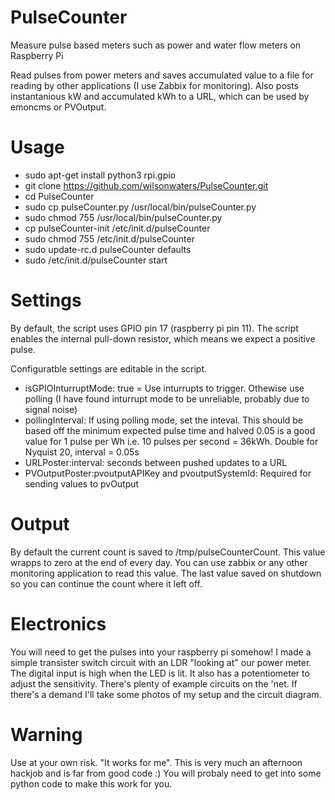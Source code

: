 # PulseCounter
Measure pulse based meters such as power and water flow meters on Raspberry Pi

Read pulses from power meters and saves accumulated value to a file for reading by other applications (I use Zabbix for monitoring). Also posts instantanious kW and accumulated kWh to a URL, which can be used by emoncms or PVOutput.

# Usage
- sudo apt-get install python3 rpi.gpio
- git clone https://github.com/wilsonwaters/PulseCounter.git
- cd PulseCounter
- sudo cp pulseCounter.py /usr/local/bin/pulseCounter.py
- sudo chmod 755 /usr/local/bin/pulseCounter.py
- cp pulseCounter-init /etc/init.d/pulseCounter
- sudo chmod 755 /etc/init.d/pulseCounter
- sudo update-rc.d pulseCounter defaults
- sudo /etc/init.d/pulseCounter start

# Settings

By default, the script uses GPIO pin 17 (raspberry pi pin 11). The script enables the internal pull-down resistor, which means we expect a positive pulse.

Configuratble settings are editable in the script.
- isGPIOInturruptMode: true = Use inturrupts to trigger. Othewise use polling (I have found inturrupt mode to be unreliable, probably due to signal noise)
- pollingInterval: If using polling mode, set the inteval. This should be based off the minimum expected pulse time and halved 0.05 is a good value for 1 pulse per Wh i.e. 10 pulses per second = 36kWh. Double for Nyquist 20, interval = 0.05s
- URLPoster:interval: seconds between pushed updates to a URL
- PVOutputPoster:pvoutputAPIKey and pvoutputSystemId: Required for sending values to pvOutput 

# Output
By default the current count is saved to /tmp/pulseCounterCount. This value wrapps to zero at the end of every day. You can use zabbix or any other monitoring application to read this value. The last value saved on shutdown so you can continue the count where it left off.

# Electronics
You will need to get the pulses into your raspberry pi somehow! I made a simple transister switch circuit with an LDR "looking at" our power meter. The digital input is high when the LED is lit. It also has a potentiometer to adjust the sensitivity. There's plenty of example circuits on the 'net. If there's a demand I'll take some photos of my setup and the circuit diagram.

# Warning
Use at your own risk. "It works for me". This is very much an afternoon hackjob and is far from good code :) You will probaly need to get into some python code to make this work for you.
